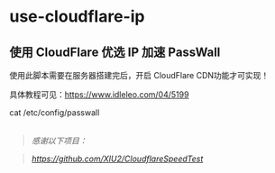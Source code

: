 # use-cloudflare-ip

## 使用 CloudFlare 优选 IP 加速 PassWall

使用此脚本需要在服务器搭建完后，开启 CloudFlare CDN功能才可实现！

具体教程可见：https://www.idleleo.com/04/5199

cat /etc/config/passwall
<br/>
<br/>

> _感谢以下项目：_

> _https://github.com/XIU2/CloudflareSpeedTest_
